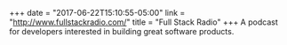 +++
date = "2017-06-22T15:10:55-05:00"
link = "http://www.fullstackradio.com/"
title = "Full Stack Radio"
+++
A podcast for developers interested in building great software products.
<!--more-->
